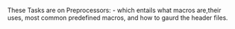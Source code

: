 These Tasks are on Preprocessors: - which entails what macros are,their uses, most common predefined macros, and how to gaurd the header files.
